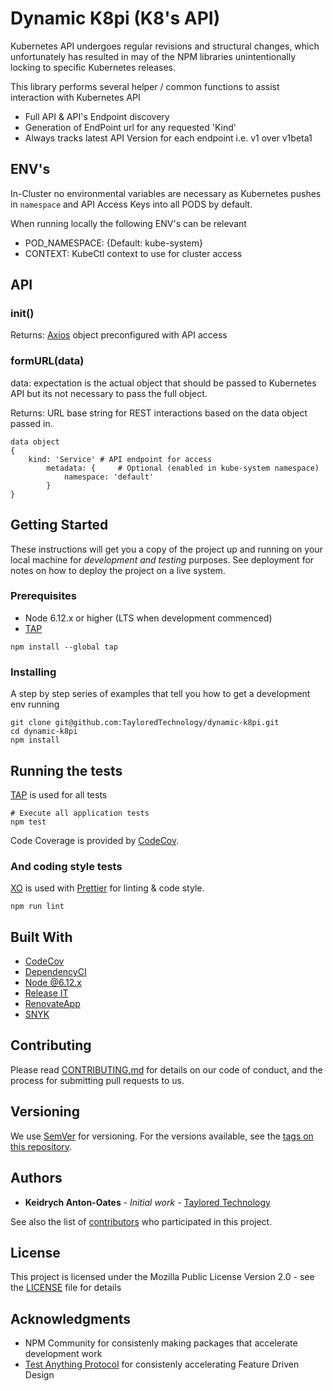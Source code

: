 # Dynamic K8pi (K8's API)

Kubernetes API undergoes regular revisions and structural changes, which unfortunately has resulted in may of the NPM libraries unintentionally locking to specific Kubernetes releases.

This library performs several helper / common functions to assist interaction with Kubernetes API
- Full API & API's Endpoint discovery
- Generation of EndPoint url for any requested 'Kind'
- Always tracks latest API Version for each endpoint i.e. v1 over v1beta1

## ENV's

In-Cluster no environmental variables are necessary as Kubernetes pushes in `namespace` and API Access Keys into all PODS by default. 

When running locally the following ENV's can be relevant
- POD_NAMESPACE: {Default: kube-system}
- CONTEXT: KubeCtl context to use for cluster access

## API

### init()
Returns: [Axios](https://www.npmjs.com/package/axios) object preconfigured with API access

### formURL(data)
data: expectation is the actual object that should be passed to Kubernetes API but its not necessary to pass the full object.

Returns: URL base string for REST interactions based on the data object passed in.

```
data object
{
	kind: 'Service'	# API endpoint for access
		metadata: {		# Optional (enabled in kube-system namespace)
			namespace: 'default' 
		}
}
```

## Getting Started

These instructions will get you a copy of the project up and running on your local machine for *development and testing* purposes. See deployment for notes on how to deploy the project on a live system.

### Prerequisites

- Node 6.12.x or higher (LTS when development commenced)
- [TAP](https://www.npmjs.com/package/tap)

```
npm install --global tap
```

### Installing

A step by step series of examples that tell you how to get a development env running

```
git clone git@github.com:TayloredTechnology/dynamic-k8pi.git
cd dynamic-k8pi
npm install
```

## Running the tests

[TAP](https://testanything.org/) is used for all tests

```
# Execute all application tests
npm test
```

Code Coverage is provided by [CodeCov](https://codecov.io).

### And coding style tests

[XO](https://github.com/sindresorhus/xo) is used with [Prettier](https://github.com/prettier/prettier) for linting & code style.

```
npm run lint
```

## Built With

- [CodeCov](http://codecov.io/)
- [DependencyCI](http://dependencyci.com/)
- [Node @6.12.x](https://nodejs.org/docs/latest-v6.x/api/)
- [Release IT](https://webpro.github.io/release-it/)
- [RenovateApp](http://renovateapp.com/)
- [SNYK](http://snyk.io/)

## Contributing

Please read [CONTRIBUTING.md]() for details on our code of conduct, and the process for submitting pull requests to us.

## Versioning

We use [SemVer](http://semver.org/) for versioning. For the versions available, see the [tags on this repository](https://github.com/TayloredTechnology/dynamic-k8pi/tags).

## Authors

- **Keidrych Anton-Oates** - *Initial work* - [Taylored Technology](https://tayloredtechnology.net)

See also the list of [contributors](https://github.com/TayloredTechnology/contributors) who participated in this project.

## License

This project is licensed under the Mozilla Public License Version 2.0 - see the [LICENSE](LICENSE) file for details

## Acknowledgments

- NPM Community for consistenly making packages that accelerate development work
- [Test Anything Protocol](https://testanything.org/) for consistenly accelerating Feature Driven Design
